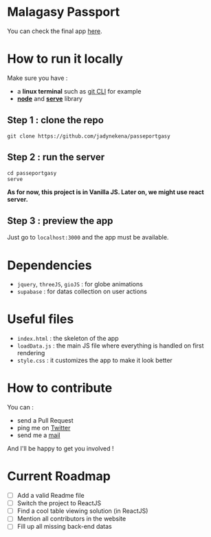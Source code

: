 # Malagasy Passport
You can check the final app [here](https://malagasypassport.ml).

# How to run it locally
Make sure you have :
- a **linux terminal** such as [git CLI](https://git-scm.com/downloads) for example
- [**node**](https://nodejs.org/en/download/) and [**serve**](https://www.npmjs.com/package/serve) library
## Step 1 : clone the repo
```
git clone https://github.com/jadynekena/passeportgasy
```

## Step 2 : run the server
```
cd passeportgasy
serve
```
**As for now, this project is in Vanilla JS. Later on, we might use react server.**

## Step 3 : preview the app
Just go to `localhost:3000` and the app must be available.

# Dependencies
- `jquery`, `threeJS`, `gioJS` : for globe animations
- `supabase` : for datas collection on user actions

# Useful files
- `index.html` : the skeleton of the app
- `loadData.js` : the main JS file where everything is handled on first rendering
- `style.css` : it customizes the app to make it look better

# How to contribute
You can :
- send a Pull Request
- ping me on [Twitter](https://twitter.com/JadyRama)
- send me a [mail](mailto:contact@jadynekena.com)

And I'll be happy to get you involved !

# Current Roadmap
- [ ] Add a valid Readme file
- [ ] Switch the project to ReactJS
- [ ] Find a cool table viewing solution (in ReactJS)
- [ ] Mention all contributors in the website
- [ ] Fill up all missing back-end datas 
